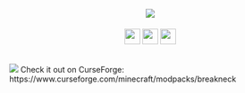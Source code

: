 <p style="text-align: center;"><img src="https://i.imgur.com/o52ZQEN.jpg" /></p>
<h6 style="text-align: center;"><a href="https://discord.gg/Kss5gBgeDA"><img src="https://img.shields.io/discord/734879752866889788?color=F7F3F5&amp;labelColor=030B14&amp;style=for-the-badge&amp;logo=Discord&amp;label=Discord&amp;logoColor=fe0000" height="28" /></a>&nbsp;<a href="https://wiki.crismpack.net/modpacks/breakneck"><img src="https://img.shields.io/badge/Wiki-CrismPack.net-F7F3F5?labelColor=030B14&amp;style=for-the-badge" height="28" /></a>&nbsp;<a href="https://www.curseforge.com/members/crismpack/projects"><img src="https://img.shields.io/badge/Our-Modpacks-F7F3F5?style=for-the-badge&amp;labelColor=030B14&amp;logo=curseforge&amp;logoColor=important" height="28" /></a></h6>
<img src="https://i.imgur.com/ABnIlWA.png" />
Check it out on CurseForge: https://www.curseforge.com/minecraft/modpacks/breakneck

